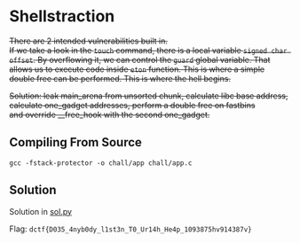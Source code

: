 # Shellstraction

~~There are 2 intended vulnerabilities built in.~~   
~~If we take a look in the `touch` command, there is a local variable `signed char offset`. By overflowing it, we can control the `guard` global variable. That allows us to execute code inside `eton` function. This is where a simple double free can be performed. This is where the hell begins.~~  

~~Solution: leak main_arena from unsorted chunk, calculate libc base address, calculate one_gadget addresses, perform a double free on fastbins \
and override __free_hook with the second one_gadget.~~


## Compiling From Source

`gcc -fstack-protector -o chall/app chall/app.c`

## Solution

Solution in [sol.py](sol.py)

Flag: `dctf{D035_4nyb0dy_l1st3n_T0_Ur14h_He4p_1093875hv914387v}`